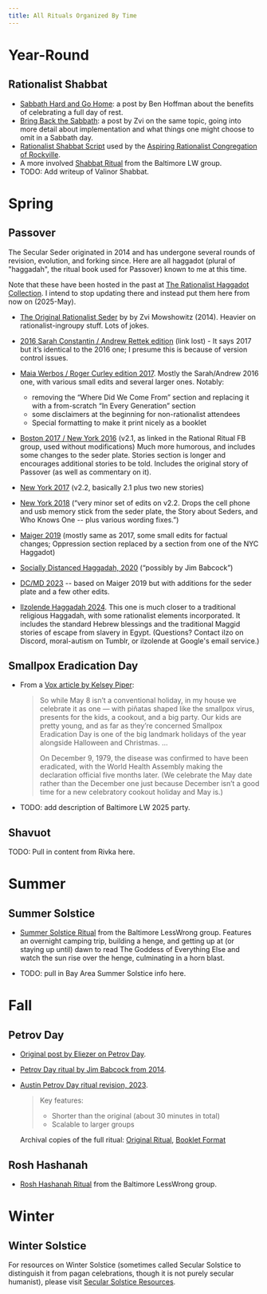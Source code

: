 ```yaml
---
title: All Rituals Organized By Time
---
```


# Year-Round
## Rationalist Shabbat
* [Sabbath Hard and Go Home](https://benjaminrosshoffman.com/sabbath-hard-and-go-home/): a post by Ben Hoffman about the benefits of celebrating a full day of rest.
* [Bring Back the Sabbath](https://www.lesswrong.com/posts/ZoCitBiBv97WEWpX5/bring-back-the-sabbath): a post by Zvi on the same topic, going into more detail about implementation and what things one might choose to omit in a Sabbath day.
* [Rationalist Shabbat Script](arc_shabbat.html) used by the [Aspiring Rationalist Congregation of Rockville](https://www.lesswrong.com/groups/kipXKmRAFrKq2gaRa).
* A more involved [Shabbat Ritual](shabbat_ritual.html) from the Baltimore LW group.
* TODO: Add writeup of Valinor Shabbat.

# Spring
## Passover

The Secular Seder originated in 2014 and has undergone several rounds of revision, evolution, and forking since. Here are all haggadot (plural of "haggadah", the ritual book used for Passover) known to me at this time.

Note that these have been hosted in the past at [The Rationalist Haggadot Collection](https://tigrennatenn.neocities.org/rationalist_haggadot/). I intend to stop updating there and instead put them here from now on (2025-May).

* [The Original Rationalist Seder](haggadot/The_Original_Rationalist_Haggadah.pdf) by by Zvi Mowshowitz (2014). Heavier on rationalist-ingroupy stuff. Lots of jokes.

* [2016 Sarah Constantin / Andrew Rettek edition]() (link lost) - It says 2017 but it’s identical to the 2016 one; I presume this is because of version control issues.

* [Maia Werbos / Roger Curley edition 2017](haggadot/Rationalist_Seder_Haggadah_2017_Maiger_Edition.pdf). Mostly the Sarah/Andrew 2016 one, with various small edits and several larger ones. Notably:

  * removing the “Where Did We Come From” section and replacing it with a from-scratch “In Every Generation” section
  * some disclaimers at the beginning for non-rationalist attendees
  * Special formatting to make it print nicely as a booklet

* [Boston 2017 / New York 2016](haggadot/The_Rationalist_Haggadah_v2.1.pdf) (v2.1, as linked in the Rational Ritual FB group, used without modifications) Much more humorous, and includes some changes to the seder plate. Stories section is longer and encourages additional stories to be told. Includes the original story of Passover (as well as commentary on it).
* [New York 2017](haggadot/The_Rationalist_Haggadah_v2.2.pdf) (v2.2, basically 2.1 plus two new stories)
* [New York 2018](haggadot/The_Rationalist_Haggadah_v2.3.pdf) (“very minor set of edits on v2.2. Drops the cell phone and usb memory stick from the seder plate, the Story about Seders, and Who Knows One -- plus various wording fixes.”)
* [Maiger 2019](haggadot/Rationalist_Seder_Haggadah_2019_Maiger_Edition.pdf) (mostly same as 2017, some small edits for factual changes; Oppression section replaced by a section from one of the NYC Haggadot)
* [Socially Distanced Haggadah, 2020](haggadot/The_Socially-Distanced_Rationalist_Hagaddah.pdf) (“possibly by Jim Babcock”)
* [DC/MD 2023](haggadot/DC_MD_2023_Haggadah.pdf) -- based on Maiger 2019 but with additions for the seder plate and a few other edits.
* [Ilzolende Haggadah 2024](haggadot/Ilzolende_Haggadah_2024-04-02.pdf). This one is much closer to a traditional religious Haggadah, with some rationalist elements incorporated. It includes the standard Hebrew blessings and the traditional Maggid stories of escape from slavery in Egypt. (Questions? Contact ilzo on Discord, moral-autism on Tumblr, or ilzolende at Google's email service.)

## Smallpox Eradication Day

* From a [Vox article by Kelsey Piper](https://web.archive.org/web/20250510031251/https://www.vox.com/future-perfect/2023/5/3/23709475/smallpox-world-health-organization-disease-covid-vaccination-health):

    > So while May 8 isn’t a conventional holiday, in my house we celebrate it as one — with piñatas shaped like the smallpox virus, presents for the kids, a cookout, and a big party. Our kids are pretty young, and as far as they’re concerned Smallpox Eradication Day is one of the big landmark holidays of the year alongside Halloween and Christmas. ...
    >
    > On December 9, 1979, the disease was confirmed to have been eradicated, with the World Health Assembly making the declaration official five months later. (We celebrate the May date rather than the December one just because December isn’t a good time for a new celebratory cookout holiday and May is.)

* TODO: add description of Baltimore LW 2025 party.

## Shavuot

TODO: Pull in content from Rivka here.

# Summer
## Summer Solstice

* [Summer Solstice Ritual](Baltimore_Summer_Solstice_Ritual_Mk2.pdf) from the Baltimore LessWrong group. Features an overnight camping trip, building a henge, and getting up at (or staying up until) dawn to read The Goddess of Everything Else and watch the sun rise over the henge, culminating in a horn blast.

* TODO: pull in Bay Area Summer Solstice info here.

# Fall

## Petrov Day

* [Original post by Eliezer on Petrov Day](https://www.lesswrong.com/posts/QtyKq4BDyuJ3tysoK/9-26-is-petrov-day).
* [Petrov Day ritual by Jim Babcock from 2014](https://www.lesswrong.com/posts/fr8MEigHzJeFQkctL/petrov-day-is-september-26).
* [Austin Petrov Day ritual revision, 2023](https://www.lesswrong.com/posts/RnxKEgds4q8T8LeZp/austin-petrov-day-revision-2023).

    > Key features:
    > * Shorter than the original (about 30 minutes in total)
    > * Scalable to larger groups

  Archival copies of the full ritual: [Original Ritual](Austin_Petrov_Day.pdf), [Booklet Format](Austin_Petrov_Day_Booklet.pdf)


## Rosh Hashanah

* [Rosh Hashanah Ritual](rosh_hashanah.html) from the Baltimore LessWrong group.

# Winter
## Winter Solstice

For resources on Winter Solstice (sometimes called Secular Solstice to distinguish it from pagan celebrations, though it is not purely secular humanist), please visit [Secular Solstice Resources](https://secularsolstice.github.io/).
